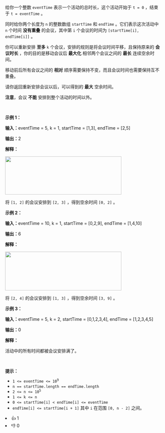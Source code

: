 <p>给你一个整数&nbsp;<code>eventTime</code>&nbsp;表示一个活动的总时长，这个活动开始于&nbsp;<code>t = 0</code>&nbsp;，结束于&nbsp;<code>t = eventTime</code>&nbsp;。</p>

<p>同时给你两个长度为 <code>n</code>&nbsp;的整数数组&nbsp;<code>startTime</code> 和&nbsp;<code>endTime</code>&nbsp;。它们表示这次活动中 <code>n</code>&nbsp;个时间&nbsp;<strong>没有重叠</strong>&nbsp;的会议，其中第&nbsp;<code>i</code>&nbsp;个会议的时间为&nbsp;<code>[startTime[i], endTime[i]]</code>&nbsp;。</p>

<p>你可以重新安排 <strong>至多</strong>&nbsp;<code>k</code>&nbsp;个会议，安排的规则是将会议时间平移，且保持原来的 <strong>会议时长</strong>&nbsp;，你的目的是移动会议后 <strong>最大化</strong>&nbsp;相邻两个会议之间的 <strong>最长</strong> 连续空余时间。</p>

<p>移动前后所有会议之间的 <strong>相对</strong>&nbsp;顺序需要保持不变，而且会议时间也需要保持互不重叠。</p>

<p>请你返回重新安排会议以后，可以得到的 <strong>最大</strong>&nbsp;空余时间。</p>

<p><b>注意</b>，会议 <strong>不能</strong>&nbsp;安排到整个活动的时间以外。</p>

<p>&nbsp;</p>

<p><strong class="example">示例 1：</strong></p>

<div class="example-block"> 
 <p><span class="example-io"><b>输入：</b>eventTime = 5, k = 1, startTime = [1,3], endTime = [2,5]</span></p> 
</div>

<p><span class="example-io"><b>输出：</b>2</span></p>

<p><strong>解释：</strong></p>

<p><img alt="" src="https://assets.leetcode.com/uploads/2024/12/21/example0_rescheduled.png" style="width: 375px; height: 123px;" /></p>

<p>将&nbsp;<code>[1, 2]</code>&nbsp;的会议安排到&nbsp;<code>[2, 3]</code>&nbsp;，得到空余时间&nbsp;<code>[0, 2]</code>&nbsp;。</p>

<p><strong class="example">示例 2：</strong></p>

<div class="example-block"> 
 <p><span class="example-io"><b>输入：</b>eventTime = 10, k = 1, startTime = [0,2,9], endTime = [1,4,10]</span></p> 
</div>

<p><span class="example-io"><b>输出：</b>6</span></p>

<p><strong>解释：</strong></p>

<p><img alt="" src="https://assets.leetcode.com/uploads/2024/12/21/example1_rescheduled.png" style="width: 375px; height: 125px;" /></p>

<p>将&nbsp;<code>[2, 4]</code>&nbsp;的会议安排到&nbsp;<code>[1, 3]</code>&nbsp;，得到空余时间&nbsp;<code>[3, 9]</code>&nbsp;。</p>

<p><strong class="example">示例 3：</strong></p>

<div class="example-block"> 
 <p><span class="example-io"><b>输入：</b>eventTime = 5, k = 2, startTime = [0,1,2,3,4], endTime = [1,2,3,4,5]</span></p> 
</div>

<p><span class="example-io"><b>输出：</b>0</span></p>

<p><strong>解释：</strong></p>

<p>活动中的所有时间都被会议安排满了。</p>

<p>&nbsp;</p>

<p><strong>提示：</strong></p>

<ul> 
 <li><code>1 &lt;= eventTime &lt;= 10<sup>9</sup></code></li> 
 <li><code>n == startTime.length == endTime.length</code></li> 
 <li><code>2 &lt;= n &lt;= 10<sup>5</sup></code></li> 
 <li><code>1 &lt;= k &lt;= n</code></li> 
 <li><code>0 &lt;= startTime[i] &lt; endTime[i] &lt;= eventTime</code></li> 
 <li><code>endTime[i] &lt;= startTime[i + 1]</code> 其中&nbsp;<code>i</code>&nbsp;在范围&nbsp;<code>[0, n - 2]</code>&nbsp;之间。</li> 
</ul>

<div><li>👍 1</li><li>👎 0</li></div>